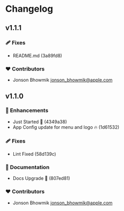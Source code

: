 # Changelog


## v1.1.1


### 🩹 Fixes

  - README.md (3a89fd8)

### ❤️  Contributors

- Jonson Bhowmik <jonson_bhowmik@apple.com>

## v1.1.0


### 🚀 Enhancements

  - Just Started 🎉 (4349a38)
  - App Config update for menu and logo 🔥 (1d61532)

### 🩹 Fixes

  - Lint Fixed (58d139c)

### 📖 Documentation

  - Docs Upgrade 📝 (807ed81)

### ❤️  Contributors

- Jonson Bhowmik <jonson_bhowmik@apple.com>

